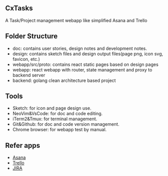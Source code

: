 ## CxTasks

A Task/Project management webapp like simplified Asana and Trello

## Folder Structure

- doc: contains user stories, design notes and development notes.
- design: contains sketch files and design output files(page png, icon svg, favicon, etc.)
- webapp/src/proto: contains react static pages based on design pages
- webapp: react webapp with router, state management and proxy to backend server
- backend: golang clean architecture based project

## Tools

- Sketch: for icon and page design use.
- NeoVim&VsCode: for doc and code editing.
- iTerm2&Tmux: for terminal management.
- Git&Github: for doc and code version management.
- Chrome browser: for webapp test by manual.

## Refer apps

- [Asana](https://asana.com/)
- [Trello](https://trello.com/)
- [JIRA](https://www.atlassian.com/software/jira)
